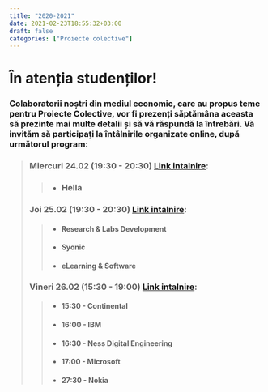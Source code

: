 ```yaml
---
title: "2020-2021"
date: 2021-02-23T18:55:32+03:00
draft: false
categories: ["Proiecte colective"]
---
```

# În atenția studenților!

### Colaboratorii noștri din mediul economic, care au propus teme pentru Proiecte Colective, vor fi prezenți săptămâna aceasta să prezinte mai multe detalii și să vă răspundă la întrebări. Vă invităm să participați la întâlnirile organizate online, după următorul program:

>### Miercuri 24.02 (19:30 - 20:30) [Link intalnire](https://teams.microsoft.com/l/meetup-join/19%3a47434285079d41ea86f56f2b47698536%40thread.tacv2/1614015586352?context=%7b%22Tid%22%3a%2290bc7298-1c17-48c6-830b-e88b375f216d%22%2c%22Oid%22%3a%22e94ef8f1-62ea-4720-8672-49ecd82a5ea5%22%7d):
>
>> - ### Hella
>
>### Joi 25.02 (19:30 - 20:30) [Link intalnire](https://teams.microsoft.com/l/meetup-join/19%3a47434285079d41ea86f56f2b47698536%40thread.tacv2/1614015626619?context=%7b%22Tid%22%3a%2290bc7298-1c17-48c6-830b-e88b375f216d%22%2c%22Oid%22%3a%22e94ef8f1-62ea-4720-8672-49ecd82a5ea5%22%7d):
>
>> - #### Research & Labs Development
>> - #### Syonic
>> - #### eLearning & Software
>
>### Vineri 26.02 (15:30 - 19:00) [Link intalnire](https://teams.microsoft.com/l/meetup-join/19%3a47434285079d41ea86f56f2b47698536%40thread.tacv2/1614015703363?context=%7b%22Tid%22%3a%2290bc7298-1c17-48c6-830b-e88b375f216d%22%2c%22Oid%22%3a%22e94ef8f1-62ea-4720-8672-49ecd82a5ea5%22%7d):
>
>> - #### 15:30 - Continental
>> - #### 16:00 - IBM
>> - #### 16:30 - Ness Digital Engineering
>> - #### 17:00 - Microsoft
>> - #### 27:30 - Nokia
